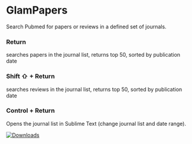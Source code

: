 # GlamPapers
Search Pubmed for papers or reviews in a defined set of journals. 
### Return
  searches papers in the journal list, returns top 50, sorted by publication date
### Shift ⇧ + Return
  searches reviews in the journal list, returns top 50, sorted by publication date
### Control + Return
Opens the journal list in Sublime Text (change journal list and date range). 
  
<a href="https://github.com/giovannicoppola/Alfred-GlamPapers/releases/latest/">
  
  <img alt="Downloads"
       src="https://img.shields.io/github/downloads/giovannicoppola/Alfred-GlamPapers/total?color=purple&label=Downloads"><br/>
</a>
